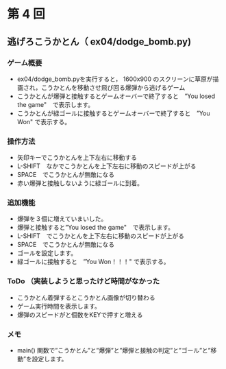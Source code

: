 # 第 4 回
## 逃げろこうかとん（ ex04/dodge_bomb.py)
### ゲーム概要
- ex04/dodge_bomb.pyを実行すると， 1600x900 のスクリーンに草原が描画され，こうかとんを移動させ飛び回る爆弾から逃げるゲーム
- こうかとんが爆弾と接触するとゲームオーバーで終了すると　”You losed the game"　で表示します。
- こうかとんが緑ゴールに接触するとゲームオーバーで終了すると　”You Won" で表示する。
### 操作方法
- 矢印キーでこうかとんを上下左右に移動する
- L-SHIFT　なかでこうかとんを上下左右に移動のスピードが上がる
- SPACE　でこうかとんが無敵になる
- 赤い爆弾と接触しないように緑ゴールに到着。
### 追加機能
- 爆弾を３個に増えていまいした。
- 爆弾と接触すると”You losed the game"　で表示します。
- L-SHIFT　でこうかとんを上下左右に移動のスピードが上がる
- SPACE　でこうかとんが無敵になる
- ゴールを設定します。
- 緑ゴールに接触すると　”You Won！！！" で表示する。
### ToDo （実装しようと思ったけど時間がなかった
- こうかとん着弾するとこうかとん画像が切り替わる
- ゲーム実行時間を表示します。
- 爆弾のスピードがと個数をKEYで押すと増える
### メモ
- main() 関数で”こうかとん”と”爆弾”と”爆弾と接触の判定”と”ゴール”と”移動”を設定します。 

